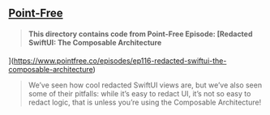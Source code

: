 ## [Point-Free](https://www.pointfree.co)

> #### This directory contains code from Point-Free Episode: [Redacted SwiftUI: The Composable Architecture
](https://www.pointfree.co/episodes/ep116-redacted-swiftui-the-composable-architecture)
>
> We’ve seen how cool redacted SwiftUI views are, but we’ve also seen some of their pitfalls: while it’s easy to redact UI, it’s not so easy to redact logic, that is unless you’re using the Composable Architecture!
